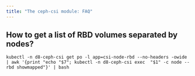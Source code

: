 ```yaml
---
title: "The ceph-csi module: FAQ"
---
```


## How to get a list of RBD volumes separated by nodes?

```shell
kubectl -n d8-ceph-csi get po -l app=csi-node-rbd --no-headers -owide | awk '{print "echo "$7"; kubectl -n d8-ceph-csi exec  "$1" -c node -- rbd showmapped"}' | bash
```
